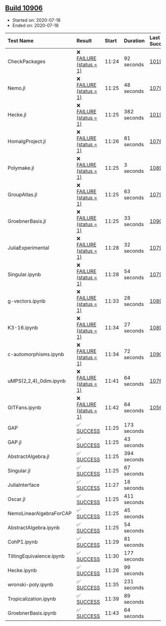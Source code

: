 ## [Build 10906](https://oscarci.mathematik.uni-kl.de/job/oscar/10906/)

* Started on: 2020-07-18
* Ended on: 2020-07-18

| Test Name    | Result | Start | Duration | Last Success | First Failure |
|:-------------|:-------|:------|:---------|:-------------|:--------------|
| CheckPackages | ❌ [FAILURE (status = 1)](https://oscarci.mathematik.uni-kl.de/job/oscar/10906/artifact/logs/build-10906/CheckPackages.log) | 11:24 | 92 seconds | [10197](https://oscarci.mathematik.uni-kl.de/job/oscar/10197/) | [10198](https://oscarci.mathematik.uni-kl.de/job/oscar/10198/) |
| Nemo.jl | ❌ [FAILURE (status = 1)](https://oscarci.mathematik.uni-kl.de/job/oscar/10906/artifact/logs/build-10906/Nemo.jl.log) | 11:25 | 48 seconds | [10790](https://oscarci.mathematik.uni-kl.de/job/oscar/10790/) | [10791](https://oscarci.mathematik.uni-kl.de/job/oscar/10791/) |
| Hecke.jl | ❌ [FAILURE (status = 1)](https://oscarci.mathematik.uni-kl.de/job/oscar/10906/artifact/logs/build-10906/Hecke.jl.log) | 11:25 | 382 seconds | [10197](https://oscarci.mathematik.uni-kl.de/job/oscar/10197/) | [10198](https://oscarci.mathematik.uni-kl.de/job/oscar/10198/) |
| HomalgProject.jl | ❌ [FAILURE (status = 1)](https://oscarci.mathematik.uni-kl.de/job/oscar/10906/artifact/logs/build-10906/HomalgProject.jl.log) | 11:26 | 81 seconds | [10765](https://oscarci.mathematik.uni-kl.de/job/oscar/10765/) | [10766](https://oscarci.mathematik.uni-kl.de/job/oscar/10766/) |
| Polymake.jl | ❌ [FAILURE (status = 1)](https://oscarci.mathematik.uni-kl.de/job/oscar/10906/artifact/logs/build-10906/Polymake.jl.log) | 11:25 | 3 seconds | [10891](https://oscarci.mathematik.uni-kl.de/job/oscar/10891/) | [10892](https://oscarci.mathematik.uni-kl.de/job/oscar/10892/) |
| GroupAtlas.jl | ❌ [FAILURE (status = 1)](https://oscarci.mathematik.uni-kl.de/job/oscar/10906/artifact/logs/build-10906/GroupAtlas.jl.log) | 11:25 | 63 seconds | [10790](https://oscarci.mathematik.uni-kl.de/job/oscar/10790/) | [10791](https://oscarci.mathematik.uni-kl.de/job/oscar/10791/) |
| GroebnerBasis.jl | ❌ [FAILURE (status = 1)](https://oscarci.mathematik.uni-kl.de/job/oscar/10906/artifact/logs/build-10906/GroebnerBasis.jl.log) | 11:25 | 33 seconds | [10905](https://oscarci.mathematik.uni-kl.de/job/oscar/10905/) | [10906](https://oscarci.mathematik.uni-kl.de/job/oscar/10906/) |
| JuliaExperimental | ❌ [FAILURE (status = 1)](https://oscarci.mathematik.uni-kl.de/job/oscar/10906/artifact/logs/build-10906/JuliaExperimental.log) | 11:28 | 32 seconds | [10790](https://oscarci.mathematik.uni-kl.de/job/oscar/10790/) | [10791](https://oscarci.mathematik.uni-kl.de/job/oscar/10791/) |
| Singular.ipynb | ❌ [FAILURE (status = 1)](https://oscarci.mathematik.uni-kl.de/job/oscar/10906/artifact/logs/build-10906/Singular.ipynb.log) | 11:28 | 54 seconds | [10790](https://oscarci.mathematik.uni-kl.de/job/oscar/10790/) | [10791](https://oscarci.mathematik.uni-kl.de/job/oscar/10791/) |
| g-vectors.ipynb | ❌ [FAILURE (status = 1)](https://oscarci.mathematik.uni-kl.de/job/oscar/10906/artifact/logs/build-10906/g-vectors.ipynb.log) | 11:33 | 28 seconds | [10891](https://oscarci.mathematik.uni-kl.de/job/oscar/10891/) | [10892](https://oscarci.mathematik.uni-kl.de/job/oscar/10892/) |
| K3-16.ipynb | ❌ [FAILURE (status = 1)](https://oscarci.mathematik.uni-kl.de/job/oscar/10906/artifact/logs/build-10906/K3-16.ipynb.log) | 11:34 | 27 seconds | [10891](https://oscarci.mathematik.uni-kl.de/job/oscar/10891/) | [10892](https://oscarci.mathematik.uni-kl.de/job/oscar/10892/) |
| c-automorphisms.ipynb | ❌ [FAILURE (status = 1)](https://oscarci.mathematik.uni-kl.de/job/oscar/10906/artifact/logs/build-10906/c-automorphisms.ipynb.log) | 11:34 | 72 seconds | [10905](https://oscarci.mathematik.uni-kl.de/job/oscar/10905/) | [10906](https://oscarci.mathematik.uni-kl.de/job/oscar/10906/) |
| uMPS(2,2,4)_0dim.ipynb | ❌ [FAILURE (status = 1)](https://oscarci.mathematik.uni-kl.de/job/oscar/10906/artifact/logs/build-10906/uMPS-2-2-4-_0dim.ipynb.log) | 11:41 | 64 seconds | [10765](https://oscarci.mathematik.uni-kl.de/job/oscar/10765/) | [10766](https://oscarci.mathematik.uni-kl.de/job/oscar/10766/) |
| GITFans.ipynb | ❌ [FAILURE (status = 1)](https://oscarci.mathematik.uni-kl.de/job/oscar/10906/artifact/logs/build-10906/GITFans.ipynb.log) | 11:42 | 64 seconds | [10566](https://oscarci.mathematik.uni-kl.de/job/oscar/10566/) | [10567](https://oscarci.mathematik.uni-kl.de/job/oscar/10567/) |
| GAP | ✅ [SUCCESS](https://oscarci.mathematik.uni-kl.de/job/oscar/10906/artifact/logs/build-10906/GAP.log) | 11:25 | 173 seconds |  |  |
| GAP.jl | ✅ [SUCCESS](https://oscarci.mathematik.uni-kl.de/job/oscar/10906/artifact/logs/build-10906/GAP.jl.log) | 11:25 | 43 seconds |  |  |
| AbstractAlgebra.jl | ✅ [SUCCESS](https://oscarci.mathematik.uni-kl.de/job/oscar/10906/artifact/logs/build-10906/AbstractAlgebra.jl.log) | 11:25 | 394 seconds |  |  |
| Singular.jl | ✅ [SUCCESS](https://oscarci.mathematik.uni-kl.de/job/oscar/10906/artifact/logs/build-10906/Singular.jl.log) | 11:25 | 67 seconds |  |  |
| JuliaInterface | ✅ [SUCCESS](https://oscarci.mathematik.uni-kl.de/job/oscar/10906/artifact/logs/build-10906/JuliaInterface.log) | 11:27 | 18 seconds |  |  |
| Oscar.jl | ✅ [SUCCESS](https://oscarci.mathematik.uni-kl.de/job/oscar/10906/artifact/logs/build-10906/Oscar.jl.log) | 11:25 | 411 seconds |  |  |
| NemoLinearAlgebraForCAP | ✅ [SUCCESS](https://oscarci.mathematik.uni-kl.de/job/oscar/10906/artifact/logs/build-10906/NemoLinearAlgebraForCAP.log) | 11:25 | 45 seconds |  |  |
| AbstractAlgebra.ipynb | ✅ [SUCCESS](https://oscarci.mathematik.uni-kl.de/job/oscar/10906/artifact/logs/build-10906/AbstractAlgebra.ipynb.log) | 11:25 | 54 seconds |  |  |
| CohP1.ipynb | ✅ [SUCCESS](https://oscarci.mathematik.uni-kl.de/job/oscar/10906/artifact/logs/build-10906/CohP1.ipynb.log) | 11:29 | 81 seconds |  |  |
| TiltingEquivalence.ipynb | ✅ [SUCCESS](https://oscarci.mathematik.uni-kl.de/job/oscar/10906/artifact/logs/build-10906/TiltingEquivalence.ipynb.log) | 11:30 | 177 seconds |  |  |
| Hecke.ipynb | ✅ [SUCCESS](https://oscarci.mathematik.uni-kl.de/job/oscar/10906/artifact/logs/build-10906/Hecke.ipynb.log) | 11:26 | 99 seconds |  |  |
| wronski-poly.ipynb | ✅ [SUCCESS](https://oscarci.mathematik.uni-kl.de/job/oscar/10906/artifact/logs/build-10906/wronski-poly.ipynb.log) | 11:35 | 231 seconds |  |  |
| Tropicalization.ipynb | ✅ [SUCCESS](https://oscarci.mathematik.uni-kl.de/job/oscar/10906/artifact/logs/build-10906/Tropicalization.ipynb.log) | 11:39 | 89 seconds |  |  |
| GroebnerBasis.ipynb | ✅ [SUCCESS](https://oscarci.mathematik.uni-kl.de/job/oscar/10906/artifact/logs/build-10906/GroebnerBasis.ipynb.log) | 11:43 | 64 seconds |  |  |
